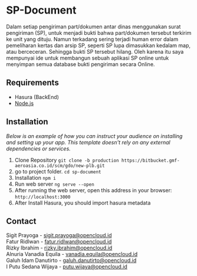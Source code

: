 # SP-Document
Dalam setiap pengiriman part/dokumen antar dinas menggunakan surat pengiriman (SP), untuk menjadi bukti bahwa part/dokumen tersebut terkirim ke unit yang dituju. Namun terkadang sering terjadi human error dalam pemeliharan kertas dan arsip SP, seperti SP lupa dimasukkan kedalam map, atau berceceran. Sehingga bukti SP tersebut hilang. Oleh karena itu saya mempunyai ide untuk membangun sebuah aplikasi SP online untuk menyimpan semua database bukti pengiriman secara Online.


## Requirements

- Hasura (BackEnd)
- [Node.js](https://nodejs.org/en/)

## Installation

_Below is an example of how you can instruct your audience on installing and setting up your app. This template doesn't rely on any external dependencies or services._


1. Clone Repository `git clone -b production https://bitbucket.gmf-aeroasia.co.id/scm/gdo/new-plb.git`
2. go to project folder. `cd sp-document`
3. Installation `npm i`
4. Run web server `ng serve --open`
8. After running the web server, open this address in your browser:
   `http://localhost:3000`
9. After Install Hasura, you should import hasura metadata
   
   
## Contact

Sigit Prayoga - sigit.prayoga@opencloud.id \
Fatur Ridlwan - fatur.ridlwan@opencloud.id\
Rizky Ibrahim - rizky.ibrahim@opencloud.id \
Alnuria Vanadia Equila - vanadia.equila@opencloud.id\
Galuh Idam Danutirto - galuh.danutirto@opencloud.id\
I Putu Sedana Wijaya - putu.wijaya@opencloud.id
